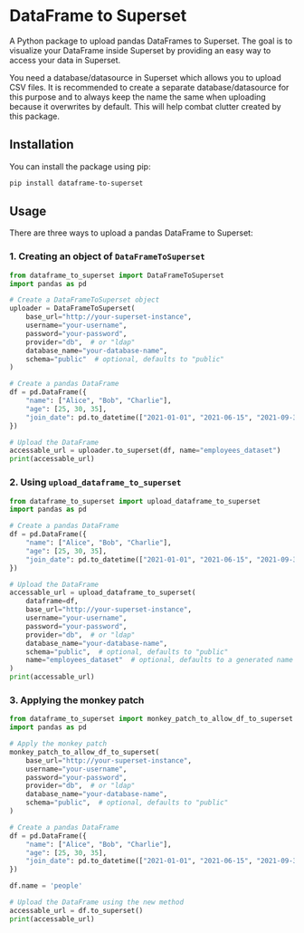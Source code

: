 # DataFrame to Superset

A Python package to upload pandas DataFrames to Superset.
The goal is to visualize your DataFrame inside Superset by providing an easy way to access your data in Superset.

You need a database/datasource in Superset which allows you to upload CSV files. It is recommended to create a separate database/datasource for this purpose and to always keep the name the same when uploading because it overwrites by default. This will help combat clutter created by this package.

## Installation

You can install the package using pip:

```sh
pip install dataframe-to-superset
```


## Usage

There are three ways to upload a pandas DataFrame to Superset:

### 1. Creating an object of `DataFrameToSuperset`

```python
from dataframe_to_superset import DataFrameToSuperset
import pandas as pd

# Create a DataFrameToSuperset object
uploader = DataFrameToSuperset(
    base_url="http://your-superset-instance",
    username="your-username",
    password="your-password",
    provider="db",  # or "ldap"
    database_name="your-database-name",
    schema="public"  # optional, defaults to "public"
)

# Create a pandas DataFrame
df = pd.DataFrame({
    "name": ["Alice", "Bob", "Charlie"],
    "age": [25, 30, 35],
    "join_date": pd.to_datetime(["2021-01-01", "2021-06-15", "2021-09-30"])
})

# Upload the DataFrame
accessable_url = uploader.to_superset(df, name="employees_dataset")
print(accessable_url)
```

### 2. Using `upload_dataframe_to_superset`

```python
from dataframe_to_superset import upload_dataframe_to_superset
import pandas as pd

# Create a pandas DataFrame
df = pd.DataFrame({
    "name": ["Alice", "Bob", "Charlie"],
    "age": [25, 30, 35],
    "join_date": pd.to_datetime(["2021-01-01", "2021-06-15", "2021-09-30"])
})

# Upload the DataFrame
accessable_url = upload_dataframe_to_superset(
    dataframe=df,
    base_url="http://your-superset-instance",
    username="your-username",
    password="your-password",
    provider="db",  # or "ldap"
    database_name="your-database-name",
    schema="public",  # optional, defaults to "public"
    name="employees_dataset"  # optional, defaults to a generated name
)
print(accessable_url)
```

### 3. Applying the monkey patch

```python
from dataframe_to_superset import monkey_patch_to_allow_df_to_superset
import pandas as pd

# Apply the monkey patch
monkey_patch_to_allow_df_to_superset(
    base_url="http://your-superset-instance",
    username="your-username",
    password="your-password",
    provider="db",  # or "ldap"
    database_name="your-database-name",
    schema="public",  # optional, defaults to "public"
)

# Create a pandas DataFrame
df = pd.DataFrame({
    "name": ["Alice", "Bob", "Charlie"],
    "age": [25, 30, 35],
    "join_date": pd.to_datetime(["2021-01-01", "2021-06-15", "2021-09-30"])
})

df.name = 'people'

# Upload the DataFrame using the new method
accessable_url = df.to_superset()
print(accessable_url)
```
